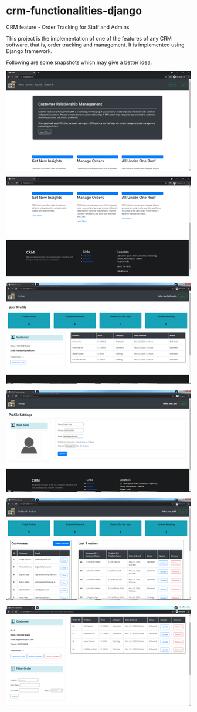# crm-functionalities-django
CRM feature - Order Tracking for Staff and Admins

This project is the implementation of one of the features of any CRM software, that is, order tracking and management.
It is implemented using Django framework.

Following are some snapshots which may give a better idea.

![](./Snapshots/1.PNG)


![](./Snapshots/2.PNG)


![](./Snapshots/3.PNG)


![](./Snapshots/4.PNG)


![](./Snapshots/5.PNG)


![](./Snapshots/6.PNG)
